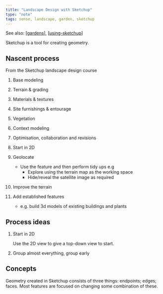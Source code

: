 ```yaml
---
title: "Landscape Design with Sketchup"
type: "note"
tags: sense, landscape, garden, sketchup
---
```


See also: [[gardens]], [[using-sketchup]]

Sketchup is a tool for creating geometry.

## Nascent process

From the Sketchup landscape design course

1. Base modeling 
2. Terrain & grading 
3. Materials & textures 
4. Site furnishings & entourage 
5. Vegetation 
6. Context modeling
7. Optimisation, collaboration and revisions


7. Start in 2D
8. Geolocate 
    - Use the feature and then perform tidy ups e.g 
      - Explore using the terrain map as the working space 
      - Hide/reveal the satellite image as required
9. Improve the terrain 
10. Add established features 

    - e.g. build 3d models of existing buildings and plants


## Process ideas

1. Start in 2D

    Use the 2D view to give a top-down view to start.

2. Group almost everything, group early

## Concepts

Geometry created in Sketchup consists of three things: endpoints; edges; faces. Most features are focused on changing some combination of these.

[//begin]: # "Autogenerated link references for markdown compatibility"
[gardens]: gardens "Gardens"
[using-sketchup]: using-sketchup "Using Sketchup"
[//end]: # "Autogenerated link references"